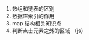 <!--
 * @Author: Richard Chiang
 * @Date: 2021-03-19 09:14:48
 * @LastEditor: Richard Chiang
 * @LastEditTime: 2021-03-19 09:18:48
 * @Email: 19875991227@163.com
 * @Description: 
-->
1. 数组和链表的区别
2. 数据库索引的作用
3. map 结构相关知识点
4. 判断点击元素之外的区域 （js）